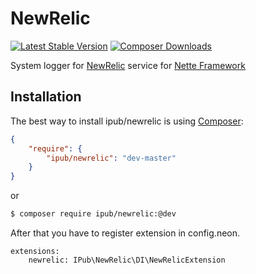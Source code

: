 # NewRelic

[![Latest Stable Version](https://img.shields.io/packagist/v/ipub/newrelic.svg?style=flat-square)](https://packagist.org/packages/ipub/newrelic)
[![Composer Downloads](https://img.shields.io/packagist/dt/ipub/newrelic.svg?style=flat-square)](https://packagist.org/packages/ipub/newrelic)

System logger for [NewRelic](http://www.newrelic.com/) service for [Nette Framework](http://nette.org/)

## Installation

The best way to install ipub/newrelic is using  [Composer](http://getcomposer.org/):

```json
{
	"require": {
		"ipub/newrelic": "dev-master"
	}
}
```

or

```sh
$ composer require ipub/newrelic:@dev
```

After that you have to register extension in config.neon.

```neon
extensions:
	newrelic: IPub\NewRelic\DI\NewRelicExtension
```